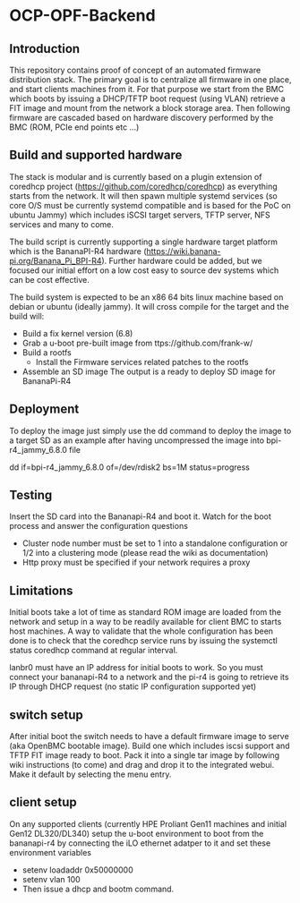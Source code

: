 # OCP-OPF-Backend

## Introduction

This repository contains proof of concept of an automated firmware distribution stack. The primary goal is to centralize all firmware in one place, and start clients machines from it. For that purpose we start from the BMC which boots by issuing a DHCP/TFTP boot request (using VLAN) retrieve a FIT image and mount from the network a block storage area. Then following firmware are cascaded based on hardware discovery performed by the BMC (ROM, PCIe end points etc ...)   

## Build and supported hardware

The stack is modular and is currently based on a plugin extension of coredhcp project (https://github.com/coredhcp/coredhcp) as everything starts from the network. It will then spawn multiple systemd services (so core O/S must be currently systemd compatible and is based for the PoC on ubuntu Jammy) which includes iSCSI target servers, TFTP server, NFS services and many to come. 

The build script is currently supporting a single hardware target platform which is the BananaPI-R4 hardware (https://wiki.banana-pi.org/Banana_Pi_BPI-R4). Further hardware could be added, but we focused our initial effort on a low cost easy to source dev systems which can be cost effective.

The build system is expected to be an x86 64 bits linux machine based on debian or ubuntu (ideally jammy). It will cross compile for the target and the build will:
- Build a fix kernel version (6.8)
- Grab a u-boot pre-built image from ttps://github.com/frank-w/
- Build a rootfs
  - Install the Firmware services related patches to the rootfs
- Assemble an SD image
The output is a ready to deploy SD image for BananaPi-R4

## Deployment

To deploy the image just simply use the dd command to deploy the image to a target SD as an example after having uncompressed the image into bpi-r4_jammy_6.8.0 file

dd if=bpi-r4_jammy_6.8.0 of=/dev/rdisk2 bs=1M status=progress

## Testing

Insert the SD card into the Bananapi-R4 and boot it.
Watch for the boot process and answer the configuration questions
- Cluster node number must be set to 1 into a standalone configuration or 1/2 into a clustering mode (please read the wiki as documentation)
- Http proxy must be specified if your network requires a proxy

## Limitations

Initial boots take a lot of time as standard ROM image are loaded from the network and setup in a way to be readily available for client BMC to starts host machines. A way to validate that the whole configuration has been done is to check that the coredhcp service runs by issuing the systemctl status coredhcp command at regular interval.

lanbr0 must have an IP address for initial boots to work. So you must connect your bananapi-R4 to a network and the pi-r4 is going to retrieve its IP through DHCP request (no static IP configuration supported yet)

## switch setup

After initial boot the switch needs to have a default firmware image to serve (aka OpenBMC bootable image). Build one which includes iscsi support and TFTP FIT image ready to boot. Pack it into a single tar image by following wiki instructions (to come) and drag and drop it to the integrated webui. Make it default by selecting the menu entry.

## client setup

On any supported clients (currently HPE Proliant Gen11 machines and initial Gen12 DL320/DL340) setup the u-boot environment to boot from the bananapi-r4 by connecting the iLO ethernet adatper to it and set these environment variables

- setenv loadaddr 0x50000000
- setenv vlan 100
- Then issue a dhcp and bootm command.


